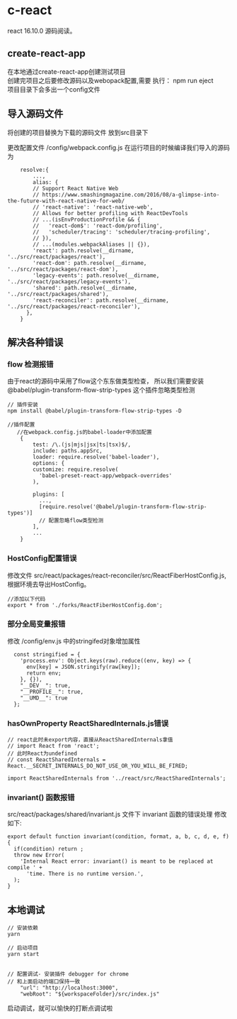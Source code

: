# c-react
react 16.10.0 源码阅读。


## create-react-app
在本地通过create-react-app创建测试项目  
创建完项目之后要修改源码以及webopack配置,需要 执行： 
npm run eject  
项目目录下会多出一个config文件  


## 导入源码文件

将创建的项目替换为下载的源码文件
放到src目录下

更改配置文件 /config/webpack.config.js 在运行项目的时候编译我们导入的源码为

```
    resolve:{
        ...,
        alias: {
        // Support React Native Web
        // https://www.smashingmagazine.com/2016/08/a-glimpse-into-the-future-with-react-native-for-web/
        // 'react-native': 'react-native-web',
        // Allows for better profiling with ReactDevTools
        // ...(isEnvProductionProfile && {
        //   'react-dom$': 'react-dom/profiling',
        //   'scheduler/tracing': 'scheduler/tracing-profiling',
        // }),
        // ...(modules.webpackAliases || {}),
        'react': path.resolve(__dirname, '../src/react/packages/react'),
        'react-dom': path.resolve(__dirname, '../src/react/packages/react-dom'),
        'legacy-events': path.resolve(__dirname, '../src/react/packages/legacy-events'),
        'shared': path.resolve(__dirname, '../src/react/packages/shared'),
        'react-reconciler': path.resolve(__dirname, '../src/react/packages/react-reconciler'),
      },
    }

```

## 解决各种错误

### flow 检测报错

由于react的源码中采用了flow这个东东做类型检查， 所以我们需要安装 @babel/plugin-transform-flow-strip-types 这个插件忽略类型检测

```
// 插件安装
npm install @babel/plugin-transform-flow-strip-types -D

//插件配置
   //在webpack.config.js的babel-loader中添加配置
    {
        test: /\.(js|mjs|jsx|ts|tsx)$/,
        include: paths.appSrc,
        loader: require.resolve('babel-loader'),
        options: {
        customize: require.resolve(
          'babel-preset-react-app/webpack-overrides'
        ),
    
        plugins: [
          ...,
          [require.resolve('@babel/plugin-transform-flow-strip-types')]
          // 配置忽略flow类型检测
        ],
        ...
    }
```


### HostConfig配置错误

修改文件 src/react/packages/react-reconciler/src/ReactFiberHostConfig.js, 根据环境去导出HostConfig。
```
//添加以下代码 
export * from './forks/ReactFiberHostConfig.dom';

```

### 部分全局变量报错
修改 /config/env.js 中的stringifed对象增加属性

```
  const stringified = {
    'process.env': Object.keys(raw).reduce((env, key) => {
      env[key] = JSON.stringify(raw[key]);
      return env;
    }, {}),
    "__DEV__": true,
    "__PROFILE__": true,
    "__UMD__": true
  };
```


### hasOwnProperty ReactSharedInternals.js错误

```
// react此时未export内容，直接从ReactSharedInternals拿值
// import React from 'react';
// 此时React为undefined
// const ReactSharedInternals = React.__SECRET_INTERNALS_DO_NOT_USE_OR_YOU_WILL_BE_FIRED;
​
import ReactSharedInternals from '../react/src/ReactSharedInternals';
```
### invariant() 函数报错
src/react/packages/shared/invariant.js 文件下 invariant 函数的错误处理
修改如下:
```
export default function invariant(condition, format, a, b, c, d, e, f) {
  if(condition) return ;
  throw new Error(
    'Internal React error: invariant() is meant to be replaced at compile ' +
      'time. There is no runtime version.',
  );
}
```

## 本地调试


```
// 安装依赖
yarn

// 启动项目
yarn start


// 配置调试- 安装插件 debugger for chrome
// 和上面启动的端口保持一致
    "url": "http://localhost:3000",
    "webRoot": "${workspaceFolder}/src/index.js"

```
启动调试，就可以愉快的打断点调试啦





